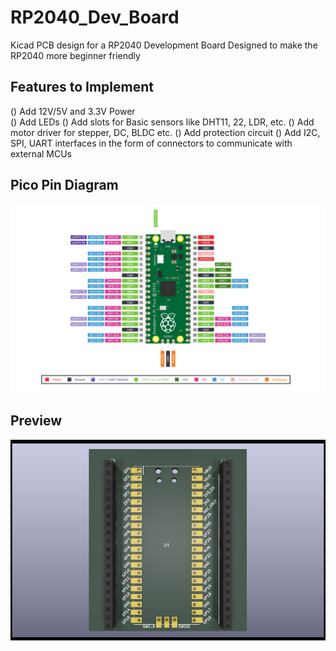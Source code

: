 # RP2040_Dev_Board
Kicad PCB design for a RP2040 Development Board Designed to make the RP2040 more beginner friendly
## Features to Implement 
() Add 12V/5V and 3.3V Power  
() Add LEDs 
() Add slots for Basic sensors like DHT11, 22, LDR, etc. 
() Add motor driver for stepper, DC, BLDC etc.
() Add protection circuit
() Add I2C, SPI, UART interfaces in the form of connectors to communicate with external MCUs 
## Pico Pin Diagram
![pico](photos/rp2040-pinout.png)
## Preview
![img](photos/picoDevR0_firstPreview.png) 

